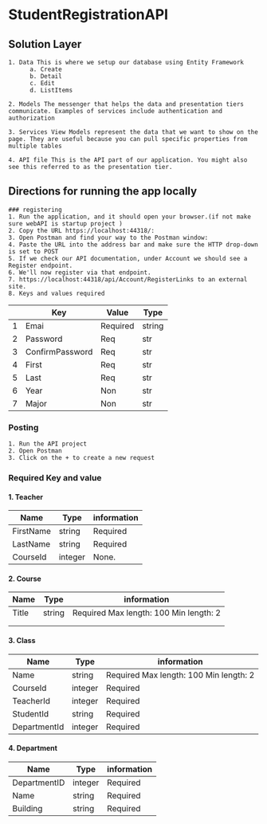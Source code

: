 # StudentRegistrationAPI

## Solution Layer

    1. Data This is where we setup our database using Entity Framework
          a. Create
          b. Detail
          c. Edit
          d. ListItems
   
    2. Models The messenger that helps the data and presentation tiers communicate. Examples of services include authentication and authorization
    
    3. Services View Models represent the data that we want to show on the page. They are useful because you can pull specific properties from multiple tables
  
    4. API file This is the API part of our application. You might also see this referred to as the presentation tier.
   

## Directions for running the app locally

    ### registering
    1. Run the application, and it should open your browser.(if not make sure webAPI is startup project )
    2. Copy the URL https://localhost:44318/:
    3. Open Postman and find your way to the Postman window:
    4. Paste the URL into the address bar and make sure the HTTP drop-down is set to POST
    5. If we check our API documentation, under Account we should see a Register endpoint.
    6. We'll now register via that endpoint.
    7. https://localhost:44318/api/Account/RegisterLinks to an external site.
    8. Keys and values required 
|   	| Key             	| Value    	| Type   	|
|---	|-----------------	|----------	|--------	|
| 1 	| Emai            	| Required 	| string 	|
| 2 	| Password        	| Req      	| str    	|
| 3 	| ConfirmPassword 	| Req      	| str    	|
| 4 	| First           	| Req      	| str    	|
| 5 	| Last            	| Req      	| str    	|
| 6 	| Year            	| Non      	| str    	|
| 7 	| Major           	| Non      	| str    	|


 ### Posting 
    1. Run the API project
    2. Open Postman
    3. Click on the + to create a new request

### Required Key and value 

#### 1. Teacher
        
| Name      	| Type    	| information 	            |
|-----------	|---------	|------------------------	|
| FirstName 	| string  	| Required               	|
| LastName  	| string  	| Required               	|
| CourseId  	| integer 	| None.                  	|
        
#### 2. Course
| Name  	| Type   	| information                 	            |
|-------	|--------	|----------------------------------------	|
| Title 	| string 	| Required Max length: 100 Min length: 2 	|
|       	|        	|                                        	|
|       	|        	|                                        	|
#### 3. Class
| Name         	| Type    	| information                             	|
|--------------	|---------	|----------------------------------------	|
| Name         	| string  	| Required Max length: 100 Min length: 2 	|
| CourseId     	| integer 	| Required                               	|
| TeacherId    	| integer 	| Required                               	|
| StudentId    	| string  	| Required                               	|
| DepartmentId 	| integer 	| Required                               	|        
#### 4. Department
| Name         	| Type    	| information 	|
|--------------	|---------	|-------------	|
| DepartmentID 	| integer 	| Required    	|
| Name         	| string  	| Required    	|
| Building     	| string  	| Required    	|
